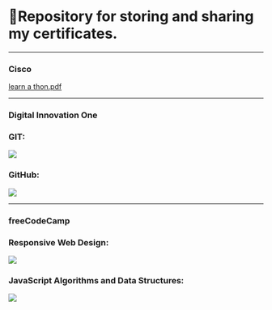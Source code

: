 
# 📃Repository for storing and sharing my certificates.

---

### Cisco <a id="cisco"></a>

[learn a thon.pdf](https://github.com/OliveiED/OliveiED/files/12389170/learn.a.thon.pdf)


---

### Digital Innovation One <a id="digital-innovation-one"></a>

### GIT: <a id="git-dio"></a>

![](images/certificado-git-e-controle-de-versoes-dio.jpg)

### GitHub: <a id="github-dio"></a>

![](images/certificado-github-e-trabalhar-em-equipe-dio.jpg)

---

### freeCodeCamp <a id="freeCodeCamp"></a>

### Responsive Web Design: <a id="responsive-web-design-freecodecamp"></a>

![](images/certificate-responsive-web-design-freecodecamp.png)

### JavaScript Algorithms and Data Structures: <a id="javascript-algorithms-and-data-structures"></a>

![](images/certificate-javascript-algorithms-and-data-structures-freecodecamp.png)
